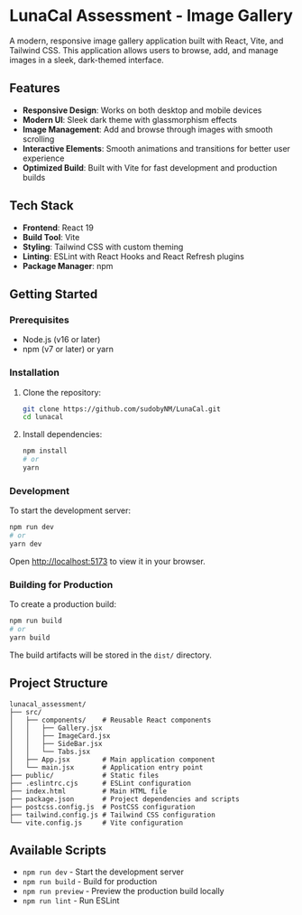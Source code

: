 # LunaCal Assessment - Image Gallery

A modern, responsive image gallery application built with React, Vite, and Tailwind CSS. This application allows users to browse, add, and manage images in a sleek, dark-themed interface.

## Features

- **Responsive Design**: Works on both desktop and mobile devices
- **Modern UI**: Sleek dark theme with glassmorphism effects
- **Image Management**: Add and browse through images with smooth scrolling
- **Interactive Elements**: Smooth animations and transitions for better user experience
- **Optimized Build**: Built with Vite for fast development and production builds

## Tech Stack

- **Frontend**: React 19
- **Build Tool**: Vite
- **Styling**: Tailwind CSS with custom theming
- **Linting**: ESLint with React Hooks and React Refresh plugins
- **Package Manager**: npm

## Getting Started

### Prerequisites

- Node.js (v16 or later)
- npm (v7 or later) or yarn

### Installation

1. Clone the repository:
   ```bash
   git clone https://github.com/sudobyNM/LunaCal.git
   cd lunacal
   ```

2. Install dependencies:
   ```bash
   npm install
   # or
   yarn
   ```

### Development

To start the development server:

```bash
npm run dev
# or
yarn dev
```

Open [http://localhost:5173](http://localhost:5173) to view it in your browser.

### Building for Production

To create a production build:

```bash
npm run build
# or
yarn build
```

The build artifacts will be stored in the `dist/` directory.

## Project Structure

```
lunacal_assessment/
├── src/
│   ├── components/    # Reusable React components
│   │   ├── Gallery.jsx
│   │   ├── ImageCard.jsx
│   │   ├── SideBar.jsx
│   │   └── Tabs.jsx
│   ├── App.jsx        # Main application component
│   └── main.jsx       # Application entry point
├── public/            # Static files
├── .eslintrc.cjs      # ESLint configuration
├── index.html         # Main HTML file
├── package.json       # Project dependencies and scripts
├── postcss.config.js  # PostCSS configuration
├── tailwind.config.js # Tailwind CSS configuration
└── vite.config.js     # Vite configuration
```

## Available Scripts

- `npm run dev` - Start the development server
- `npm run build` - Build for production
- `npm run preview` - Preview the production build locally
- `npm run lint` - Run ESLint

